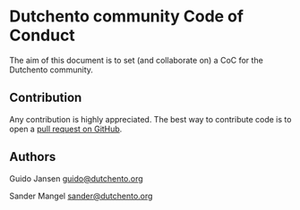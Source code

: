 # Dutchento community Code of Conduct

The aim of this document is to set (and collaborate on) a CoC for the Dutchento community.

Contribution
------------
Any contribution is highly appreciated. The best way to contribute code is to open a [pull request on GitHub](https://help.github.com/articles/using-pull-requests).

Authors
------------
Guido Jansen <guido@dutchento.org>

Sander Mangel <sander@dutchento.org>
